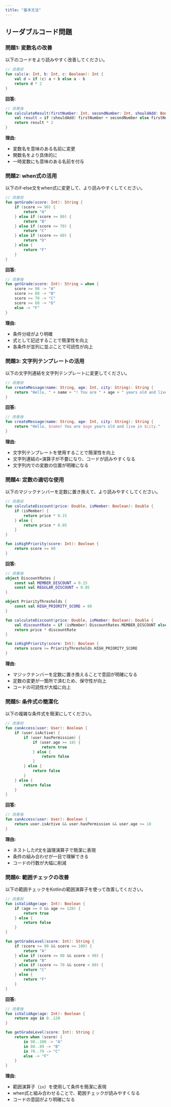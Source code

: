 ```yaml
---
title: "基本文法"
---
```


## リーダブルコード問題

### 問題1: 変数名の改善
以下のコードをより読みやすく改善してください。

```kotlin
// 改善前
fun calc(a: Int, b: Int, c: Boolean): Int {
    val d = if (c) a + b else a - b
    return d * 2
}
```

**回答:**
```kotlin
// 改善後
fun calculateResult(firstNumber: Int, secondNumber: Int, shouldAdd: Boolean): Int {
    val result = if (shouldAdd) firstNumber + secondNumber else firstNumber - secondNumber
    return result * 2
}
```

**理由:**
- 変数名を意味のある名前に変更
- 関数名をより具体的に
- 一時変数にも意味のある名前を付与

### 問題2: when式の活用
以下のif-else文をwhen式に変更して、より読みやすくしてください。

```kotlin
// 改善前
fun getGrade(score: Int): String {
    if (score >= 90) {
        return "A"
    } else if (score >= 80) {
        return "B"
    } else if (score >= 70) {
        return "C"
    } else if (score >= 60) {
        return "D"
    } else {
        return "F"
    }
}
```

**回答:**
```kotlin
// 改善後
fun getGrade(score: Int): String = when {
    score >= 90 -> "A"
    score >= 80 -> "B"
    score >= 70 -> "C"
    score >= 60 -> "D"
    else -> "F"
}
```

**理由:**
- 条件分岐がより明確
- 式として記述することで簡潔性を向上
- 各条件が並列に並ぶことで可読性が向上

### 問題3: 文字列テンプレートの活用
以下の文字列連結を文字列テンプレートに変更してください。

```kotlin
// 改善前
fun createMessage(name: String, age: Int, city: String): String {
    return "Hello, " + name + "! You are " + age + " years old and live in " + city + "."
}
```

**回答:**
```kotlin
// 改善後
fun createMessage(name: String, age: Int, city: String): String {
    return "Hello, $name! You are $age years old and live in $city."
}
```

**理由:**
- 文字列テンプレートを使用することで簡潔性を向上
- 文字列連結の`+`演算子が不要になり、コードが読みやすくなる
- 文字列内での変数の位置が明確になる

### 問題4: 定数の適切な使用
以下のマジックナンバーを定数に置き換えて、より読みやすくしてください。

```kotlin
// 改善前
fun calculateDiscount(price: Double, isMember: Boolean): Double {
    if (isMember) {
        return price * 0.15
    } else {
        return price * 0.05
    }
}

fun isHighPriority(score: Int): Boolean {
    return score >= 80
}
```

**回答:**
```kotlin
// 改善後
object DiscountRates {
    const val MEMBER_DISCOUNT = 0.15
    const val REGULAR_DISCOUNT = 0.05
}

object PriorityThresholds {
    const val HIGH_PRIORITY_SCORE = 80
}

fun calculateDiscount(price: Double, isMember: Boolean): Double {
    val discountRate = if (isMember) DiscountRates.MEMBER_DISCOUNT else DiscountRates.REGULAR_DISCOUNT
    return price * discountRate
}

fun isHighPriority(score: Int): Boolean {
    return score >= PriorityThresholds.HIGH_PRIORITY_SCORE
}
```

**理由:**
- マジックナンバーを定数に置き換えることで意図が明確になる
- 定数の変更が一箇所で済むため、保守性が向上
- コードの可読性が大幅に向上

### 問題5: 条件式の簡潔化
以下の複雑な条件式を簡潔にしてください。

```kotlin
// 改善前
fun canAccess(user: User): Boolean {
    if (user.isActive) {
        if (user.hasPermission) {
            if (user.age >= 18) {
                return true
            } else {
                return false
            }
        } else {
            return false
        }
    } else {
        return false
    }
}
```

**回答:**
```kotlin
// 改善後
fun canAccess(user: User): Boolean {
    return user.isActive && user.hasPermission && user.age >= 18
}
```

**理由:**
- ネストしたif文を論理演算子で簡潔に表現
- 条件の組み合わせが一目で理解できる
- コードの行数が大幅に削減

### 問題6: 範囲チェックの改善
以下の範囲チェックをKotlinの範囲演算子を使って改善してください。

```kotlin
// 改善前
fun isValidAge(age: Int): Boolean {
    if (age >= 0 && age <= 120) {
        return true
    } else {
        return false
    }
}

fun getGradeLevel(score: Int): String {
    if (score >= 90 && score <= 100) {
        return "A"
    } else if (score >= 80 && score < 90) {
        return "B"
    } else if (score >= 70 && score < 80) {
        return "C"
    } else {
        return "F"
    }
}
```

**回答:**
```kotlin
// 改善後
fun isValidAge(age: Int): Boolean {
    return age in 0..120
}

fun getGradeLevel(score: Int): String {
    return when (score) {
        in 90..100 -> "A"
        in 80..89 -> "B"
        in 70..79 -> "C"
        else -> "F"
    }
}
```

**理由:**
- 範囲演算子（`in`）を使用して条件を簡潔に表現
- when式と組み合わせることで、範囲チェックが読みやすくなる
- コードの意図がより明確になる

